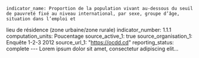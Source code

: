     indicator_name: Proportion de la population vivant au-dessous du seuil de pauvreté fixé au niveau international, par sexe, groupe d’âge, situation dans l’emploi et
lieu de résidence (zone urbaine/zone rurale)
    indicator_number: 1.1.1
    computation_units: Poucentage
    source_active_1: true
    source_organisation_1: Enquête 1-2-3 2012
    source_url_1: "https://ocdd.cd"
    reporting_status: complete
    ---
    Lorem ipsum dolor sit amet, consectetur adipiscing elit...